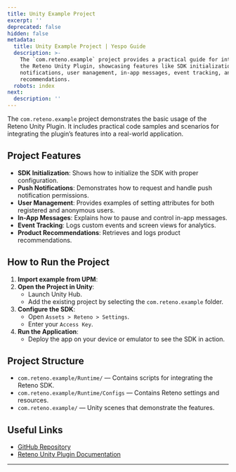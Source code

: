 ```yaml
---
title: Unity Example Project
excerpt: ''
deprecated: false
hidden: false
metadata:
  title: Unity Example Project | Yespo Guide
  description: >-
    The `com.reteno.example` project provides a practical guide for integrating
    the Reteno Unity Plugin, showcasing features like SDK initialization, push
    notifications, user management, in-app messages, event tracking, and product
    recommendations.
  robots: index
next:
  description: ''
---
```

The `com.reteno.example` project demonstrates the basic usage of the Reteno Unity Plugin. It includes practical code samples and scenarios for integrating the plugin’s features into a real-world application.

## Project Features

- **SDK Initialization**: Shows how to initialize the SDK with proper configuration.
- **Push Notifications**: Demonstrates how to request and handle push notification permissions.
- **User Management**: Provides examples of setting attributes for both registered and anonymous users.
- **In-App Messages**: Explains how to pause and control in-app messages.
- **Event Tracking**: Logs custom events and screen views for analytics.
- **Product Recommendations**: Retrieves and logs product recommendations.

## How to Run the Project

1. **Import example from UPM**:
2. **Open the Project in Unity**:
   - Launch Unity Hub.
   - Add the existing project by selecting the `com.reteno.example` folder.
3. **Configure the SDK**:
   - Open `Assets > Reteno > Settings`.
   - Enter your `Access Key`.
4. **Run the Application**:
   - Deploy the app on your device or emulator to see the SDK in action.

## Project Structure

- `com.reteno.example/Runtime/` — Contains scripts for integrating the Reteno SDK.
- `com.reteno.example/Runtime/Configs` — Contains Reteno settings and resources.
- `com.reteno.example/` — Unity scenes that demonstrate the features.

## Useful Links

- <a rel="nofollow" href="https://github.com/reteno-com/reteno-unity/tree/main/com.reteno.example" target="_blank">GitHub Repository</a>
- <a rel="nofollow" href="https://github.com/reteno-com/reteno-mobile-documentation/blob/main/Unity/Introduction/Introduction.md" target="_blank">Reteno Unity Plugin Documentation</a>

***